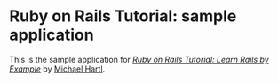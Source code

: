 # Ruby on Rails Tutorial: sample application

This is the sample application for
[*Ruby on Rails Tutorial: Learn Rails by Example*](http://railstutorial.org) by [Michael Hartl](http://michaelhartl.com).